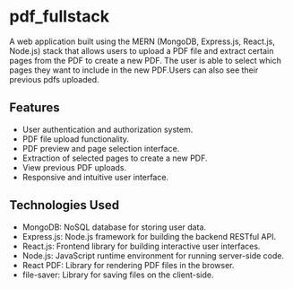 # pdf_fullstack
A web application built using the MERN (MongoDB, Express.js, React.js, Node.js) stack that allows users to upload a PDF file and extract certain pages from the PDF to create a new PDF. The user is able to select which pages they want to include in the new PDF.Users can also see their previous pdfs uploaded.

## Features

- User authentication and authorization system.
- PDF file upload functionality.
- PDF preview and page selection interface.
- Extraction of selected pages to create a new PDF.
- View previous PDF uploads.
- Responsive and intuitive user interface.

## Technologies Used

- MongoDB: NoSQL database for storing user data.
- Express.js: Node.js framework for building the backend RESTful API.
- React.js: Frontend library for building interactive user interfaces.
- Node.js: JavaScript runtime environment for running server-side code.
- React PDF: Library for rendering PDF files in the browser.
- file-saver: Library for saving files on the client-side.
